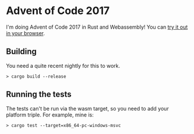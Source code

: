 # Advent of Code 2017

I'm doing Advent of Code 2017 in Rust and Webassembly! You can [try it out
in your browser](https://github.com/steveklabnik/aoc2017).

## Building

You need a quite recent nightly for this to work.

```
> cargo build --release
```

## Running the tests

The tests can't be run via the wasm target, so you need to add
your platform triple. For example, mine is:

```
> cargo test --target=x86_64-pc-windows-msvc
```